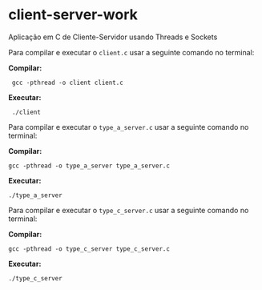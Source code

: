 # client-server-work
Aplicação em C de Cliente-Servidor usando Threads e Sockets

Para compilar e executar o `client.c` usar a seguinte comando no terminal:

**Compilar:**
```
 gcc -pthread -o client client.c
```
**Executar:**
```
 ./client
```

Para compilar e executar o `type_a_server.c` usar a seguinte comando no terminal:

**Compilar:**
```
gcc -pthread -o type_a_server type_a_server.c
```

**Executar:**
```
./type_a_server
```

Para compilar e executar o `type_c_server.c` usar a seguinte comando no terminal:

**Compilar:**
```
gcc -pthread -o type_c_server type_c_server.c
```

**Executar:**
```
./type_c_server
```
